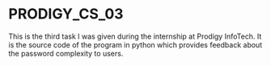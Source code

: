 # PRODIGY_CS_03
This is the third task I was given during the internship at Prodigy InfoTech. It is the source code of the program in python which provides feedback about the password complexity to users.
